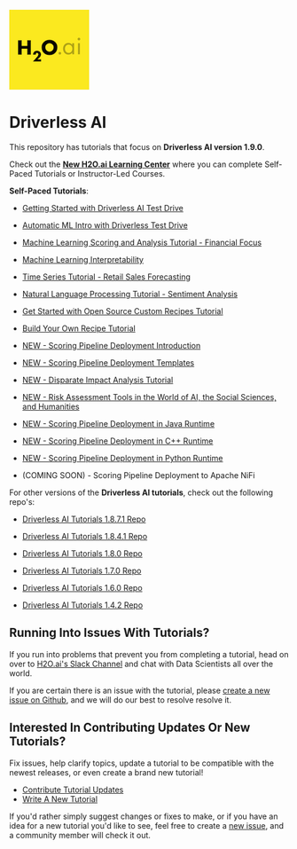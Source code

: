 ![h2o-ai-logo-plain](https://github.com/h2oai/tutorials/blob/master/.github/h2o-ai-logo-plain.png)


# Driverless AI

This repository has tutorials that focus on **Driverless AI version 1.9.0**.

Check out the [**New H2O.ai Learning Center**](https://training.h2o.ai/) where you can complete Self-Paced Tutorials or Instructor-Led Courses. 

**Self-Paced Tutorials**:

- [Getting Started with Driverless AI Test Drive](https://training.h2o.ai/products/tutorial-0-getting-started-with-driverless-ai-test-drive)

- [Automatic ML Intro with Driverless Test Drive](https://training.h2o.ai/products/tutorial-1a-automatic-machine-learning-introduction-with-driverless-ai)

- [Machine Learning Scoring and Analysis Tutorial - Financial Focus](https://training.h2o.ai/products/tutorial-1b-machine-learning-experiment-scoring-and-analysis-tutorial-financial-focus)

- [Machine Learning Interpretability](https://training.h2o.ai/products/tutorial-1c-machine-learning-interpretability-tutorial)

- [Time Series Tutorial - Retail Sales Forecasting](https://training.h2o.ai/products/tutorial-2a-time-series-recipe-tutorial-retail-sales-forecasting)

- [Natural Language Processing Tutorial - Sentiment Analysis](https://training.h2o.ai/products/tutorial-2b-natural-language-processing-tutorial-sentiment-analysis)

- [Get Started with Open Source Custom Recipes Tutorial](https://training.h2o.ai/products/tutorial-3a-get-started-with-open-source-custom-recipes-tutorial)

- [Build Your Own Recipe Tutorial](https://training.h2o.ai/products/tutorial-3b-build-your-own-custom-recipe-tutorial)

- [NEW - Scoring Pipeline Deployment Introduction](https://training.h2o.ai/products/tutorial-4a-scoring-pipeline-deployment-introduction)

- [NEW - Scoring Pipeline Deployment Templates](https://training.h2o.ai/products/tutorial-4b-scoring-pipeline-deployment-templates)

- [NEW - Disparate Impact Analysis Tutorial](https://training.h2o.ai/products/tutorial-5a-disparate-impact-analysis-tutorial)

- [NEW - Risk Assessment Tools in the World of AI, the Social Sciences, and Humanities](https://training.h2o.ai/products/tutorial-5b-risk-assessment-tools-in-the-world-of-ai-the-social-sciences-and-humanities)

- [NEW - Scoring Pipeline Deployment in Java Runtime](https://training.h2o.ai/products/tutorial-4c-scoring-pipeline-deployment-in-java-runtime)

- [NEW - Scoring Pipeline Deployment in C++ Runtime](https://training.h2o.ai/products/tutorial-4d-scoring-pipeline-deployment-in-c-runtime)

- [NEW - Scoring Pipeline Deployment in Python Runtime](https://training.h2o.ai/products/tutorial-4e-scoring-pipeline-deployment-in-python-runtime)

- (COMING SOON) - Scoring Pipeline Deployment to Apache NiFi

For other versions of the **Driverless AI tutorials**, check out the following repo's:

- [Driverless AI Tutorials 1.8.7.1 Repo](https://github.com/h2oai/tutorials/tree/1.8.7.1/Driverless%20AI)

- [Driverless AI Tutorials 1.8.4.1 Repo](https://github.com/h2oai/tutorials/tree/1.8.4.1/Driverless%20AI)

- [Driverless AI Tutorials 1.8.0 Repo](https://github.com/h2oai/tutorials/tree/1.8.0/DriverlessAI)

- [Driverless AI Tutorials 1.7.0 Repo](https://github.com/h2oai/tutorials/tree/1.7.0/DriverlessAI)

- [Driverless AI Tutorials 1.6.0 Repo](https://github.com/h2oai/tutorials/tree/1.6.0/DriverlessAI)

- [Driverless AI Tutorials 1.4.2 Repo](https://github.com/h2oai/tutorials/tree/1.4.2/DriverlessAI)

## Running Into Issues With Tutorials?

If you run into problems that prevent you from completing a tutorial, head on over to [H2O.ai's Slack Channel](https://www.h2o.ai/slack-community/) and chat with Data Scientists all over the world.

If you are certain there is an issue with the tutorial, please [create a new issue on Github](https://github.com/h2oai/tutorials/issues), and we will do our best to resolve resolve it.

## Interested In Contributing Updates Or New Tutorials?

Fix issues, help clarify topics, update a tutorial to be compatible with the newest releases, or even create a brand new tutorial!

- [Contribute Tutorial Updates](https://github.com/h2oai/tutorials/blob/master/.github/contribute-tutorial-updates.md)
- [Write A New Tutorial](https://github.com/h2oai/tutorials/wiki/Write-a-New-Tutorial)

If you'd rather simply suggest changes or fixes to make, or if you have an idea for a new tutorial you'd like to see, feel free to create a [new issue](https://github.com/h2oai/tutorials/issues), and a community member will check it out.
